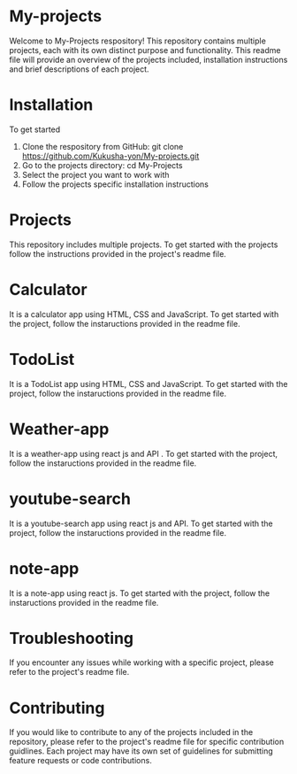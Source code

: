 # My-projects
Welcome to My-Projects respository! This repository contains multiple projects, each with its own distinct purpose and functionality. This readme file will provide an overview of the projects included, installation instructions and brief descriptions of each project.
# Installation
To get started
1. Clone the respository from GitHub: git clone https://github.com/Kukusha-yon/My-projects.git
2. Go to the projects directory: cd My-Projects
3. Select the project you want to work with
4. Follow the projects specific installation instructions
# Projects
 This repository includes multiple projects.  To get started with the projects follow the instructions provided in the project's readme file.
 # Calculator 
 It is a calculator app using HTML, CSS and JavaScript. To get started with the project, follow the instaructions provided in the readme file.
 # TodoList
  It is a TodoList app using HTML, CSS and JavaScript. To get started with the project, follow the instaructions provided in the readme file. 
 # Weather-app
  It is a weather-app using react js and API . To get started with the project, follow the instaructions provided in the readme file.
 # youtube-search
  It is a youtube-search app using react js and API. To get started with the project, follow the instaructions provided in the readme file.
 # note-app
  It is a note-app using react js. To get started with the project, follow the instaructions provided in the readme file.
 # Troubleshooting 
 If you encounter any issues while working with a specific project, please refer to the project's readme file.

 # Contributing 
 If you would like to contribute to any of the projects included in the repository, please refer to the project's readme file for specific contribution guidlines. Each project may have its own set of guidelines for submitting feature requests or code contributions.

